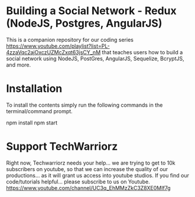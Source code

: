 # Building a Social Network - Redux (NodeJS, Postgres, AngularJS)
This is a companion repository for our coding series https://www.youtube.com/playlist?list=PL-4zzaVqc2ajOxczUZMcZxqt63jsCY_nM that teaches users how to build a social network using NodeJS, PostGres, AngularJS, Sequelize, BcryptJS, and more.

# Installation
To install the contents simply run the following commands in the terminal/command prompt.

npm install
npm start

# Support TechWarriorz
Right now, Techwarriorz needs your help... we are trying to get to 10k subscribers on youtube, so that we can increase the quality of our productions... as it will grant us access into youtube studios. If you find our code/tutorials helpful... please subscribe to us on Youtube. https://www.youtube.com/channel/UC3q_EhMMzZkC3Z8XE0MIf7g
